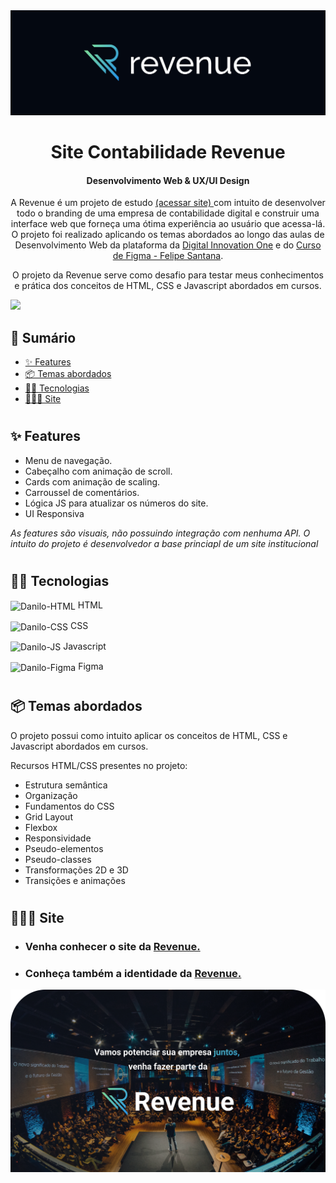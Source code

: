 <img src="assets/img/readme/cover.png">

<h1 align="center">Site Contabilidade Revenue</h1>
<h4 align="center">Desenvolvimento Web & UX/UI Design</h4>

<p align="center">
  A Revenue é um projeto de estudo <a href="https://revenuecontabilidade.netlify.app/">(acessar site) </a>com intuito de desenvolver todo o branding de uma empresa de contabilidade digital e construir uma interface web que forneça uma ótima experiência ao usuário que acessa-lá. O projeto foi realizado aplicando os temas abordados ao longo das aulas de Desenvolvimento Web da plataforma da <a href="https://dio.me">Digital Innovation One</a> e do <a href="https://cursodefigma.com/">Curso de Figma - Felipe Santana</a>.
</p>

<p align="center">
  O projeto da Revenue serve como desafio para testar meus conhecimentos e prática dos conceitos de HTML, CSS e Javascript abordados em cursos.
</p>

<a href="https://www.behance.net/gallery/164987245/Contabilidade-Revenue" target="_blank">
  <img src="assets/img/readme/cover-2.png">
</a>

## 📎 Sumário

- [✨ Features](#features)
- [📦 Temas abordados](#topics)
- [👨‍💻 Tecnologias](#tech)
- [🧑🏼‍💻 Site](#site)

#

<h2 id="features">✨ Features</h2>

- Menu de navegação.
- Cabeçalho com animação de scroll.
- Cards com animação de scaling.
- Carroussel de comentários.
- Lógica JS para atualizar os números do site.
- UI Responsiva

*As features são visuais, não possuindo integração com nenhuma API. O intuito do projeto é desenvolvedor a base princiapl de um site institucional*

#

<h2 id="tech">👨‍💻 Tecnologias</h2>

<img align="center" alt="Danilo-HTML" height="50" width="80" src="https://cdn.jsdelivr.net/gh/devicons/devicon/icons/html5/html5-original-wordmark.svg"/> HTML

<img align="center" alt="Danilo-CSS" height="50" width="80" src="https://cdn.jsdelivr.net/gh/devicons/devicon/icons/css3/css3-original-wordmark.svg"/> CSS

<img align="center" alt="Danilo-JS" height="50" width="70" src="https://cdn.jsdelivr.net/gh/devicons/devicon/icons/javascript/javascript-original.svg"/> Javascript

<img align="center" alt="Danilo-Figma" height="50" width="70" src="https://cdn.jsdelivr.net/gh/devicons/devicon/icons/figma/figma-original.svg"/> Figma

#

<h2 id="topics">📦 Temas abordados</h2>

O projeto possui como intuito aplicar os conceitos de HTML, CSS e Javascript abordados em cursos.

Recursos HTML/CSS presentes no projeto:

- Estrutura semântica
- Organização
- Fundamentos do CSS
- Grid Layout
- Flexbox
- Responsividade
- Pseudo-elementos
- Pseudo-classes
- Transformações 2D e 3D
- Transições e animações

#

<h2 id="site">🧑🏼‍💻 Site</h2>

- <h3>Venha conhecer o site da <a href="https://revenuecontabilidade.netlify.app/">Revenue.</a></h3>

- <h3>Conheça também a identidade da  <a href="https://www.behance.net/gallery/164987245/Contabilidade-Revenue">Revenue.</a></h3>

<a href="https://www.behance.net/gallery/164987245/Contabilidade-Revenue" target="_blank">
  <img src="assets/img/readme/cover-3.png">
</a>